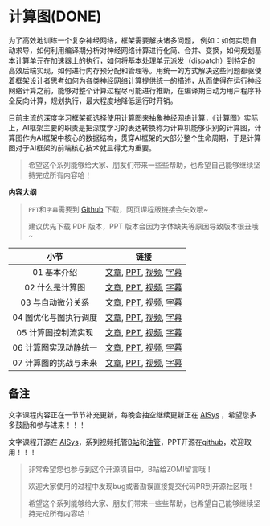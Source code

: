 <!--Copyright © ZOMI 适用于[License](https://github.com/chenzomi12/DeepLearningSystem)版权许可-->

# 计算图(DONE)

为了高效地训练一个复杂神经网络，框架需要解决诸多问题， 例如：如何实现自动求导，如何利用编译期分析对神经网络计算进行化简、合并、变换，如何规划基本计算单元在加速器上的执行，如何将基本处理单元派发（dispatch）到特定的高效后端实现，如何进行内存预分配和管理等。用统一的方式解决这些问题都驱使着框架设计者思考如何为各类神经网络计算提供统一的描述，从而使得在运行神经网络计算之前，能够对整个计算过程尽可能进行推断，在编译期自动为用户程序补全反向计算，规划执行，最大程度地降低运行时开销。

目前主流的深度学习框架都选择使用计算图来抽象神经网络计算，《计算图》实际上，AI框架主要的职责是把深度学习的表达转换称为计算机能够识别的计算图，计算图作为AI框架中核心的数据结构，贯穿AI框架的大部分整个生命周期，于是计算图对于AI框架的前端核心技术就显得尤为重要。

> 希望这个系列能够给大家、朋友们带来一些些帮助，也希望自己能够继续坚持完成所有内容哈！

**内容大纲**

> `PPT`和`字幕`需要到 [Github](https://github.com/chenzomi12/DeepLearningSystem) 下载，网页课程版链接会失效哦~
>
> 建议优先下载 PDF 版本，PPT 版本会因为字体缺失等原因导致版本很丑哦~

| 小节 | 链接|
|:--:|:--:|
| 01 基本介绍 | [文章](./01.introduction.md), [PPT](./01.introduction.pdf), [视频](https://www.bilibili.com/video/BV1cG411E7gV/), [字幕](./srt/01.srt) |
| 02 什么是计算图 | [文章](./02.computegraph.md), [PPT](./02.computegraph.pdf), [视频](https://www.bilibili.com/video/BV1rR4y197HM/), [字幕](./srt/02.srt) |
| 03 与自动微分关系 | [文章](./03.atuodiff.md), [PPT](./03.atuodiff.pdf), [视频](https://www.bilibili.com/video/BV1S24y197FU/), [字幕](./srt/03.srt) |
| 04 图优化与图执行调度| [文章](./04.dispatch.md), [PPT](./04.dispatch.pdf), [视频](https://www.bilibili.com/video/BV1hD4y1k7Ty/), [字幕](./srt/04.srt) |
| 05 计算图控制流实现| [文章](./04.dispatch.md), [PPT](./05.control_flow.pdf), [视频](https://www.bilibili.com/video/BV17P41177Pk/), [字幕](./srt/05.srt) |
| 06 计算图实现动静统一| [文章](./06.future.md), [PPT](./06.static_graph.pdf), [视频](https://www.bilibili.com/video/BV17P41177Pk/), [字幕](./srt/06.srt) |
| 07 计算图的挑战与未来 |[文章](./07.future.md), [PPT](./07.future.pdf), [视频](https://www.bilibili.com/video/BV1hm4y1A7Nv/), [字幕](./srt/07.srt) |

## 备注

文字课程内容正在一节节补充更新，每晚会抽空继续更新正在 [AISys](https://chenzomi12.github.io/) ，希望您多多鼓励和参与进来！！！

文字课程开源在 [AISys](https://chenzomi12.github.io/)，系列视频托管[B站](https://space.bilibili.com/517221395)和[油管](https://www.youtube.com/@ZOMI666/videos)，PPT开源在[github](https://github.com/chenzomi12/DeepLearningSystem)，欢迎取用！！！

> 非常希望您也参与到这个开源项目中，B站给ZOMI留言哦！
>
> 欢迎大家使用的过程中发现bug或者勘误直接提交代码PR到开源社区哦！
>
> 希望这个系列能够给大家、朋友们带来一些些帮助，也希望自己能够继续坚持完成所有内容哈！
